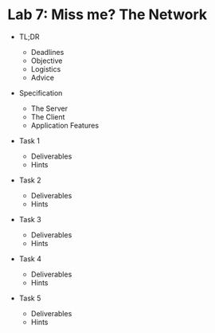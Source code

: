 # Lab 7: Miss me? The Network

* TL;DR
    * Deadlines
    * Objective
    * Logistics
    * Advice
* Specification
    * The Server
    * The Client
    * Application Features
* Task 1
    * Deliverables
    * Hints

* Task 2
    * Deliverables
    * Hints

* Task 3
    * Deliverables
    * Hints

* Task 4
    * Deliverables
    * Hints

* Task 5
    * Deliverables
    * Hints


